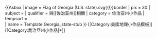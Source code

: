 {{Asbox
| image     = Flag of Georgia (U.S. state).svg{{!}}border
| pix       = 30
| subject   = 
| qualifier = 與[[佐治亚州]]相關
| category  = 佐治亚州小作品
| tempsort  =  
| name      = Template:Georgia_state-stub
}}<noinclude>
[[Category:美國地理小作品模板]]
[[Category:喬治亞州小作品|*]]
</noinclude>